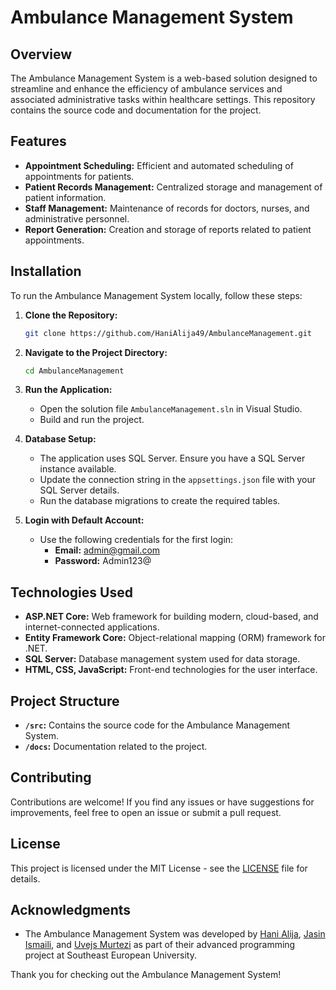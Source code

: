 # Ambulance Management System
## Overview

The Ambulance Management System is a web-based solution designed to streamline and enhance the efficiency of ambulance services and associated administrative tasks within healthcare settings. This repository contains the source code and documentation for the project.

## Features

- **Appointment Scheduling:** Efficient and automated scheduling of appointments for patients.
- **Patient Records Management:** Centralized storage and management of patient information.
- **Staff Management:** Maintenance of records for doctors, nurses, and administrative personnel.
- **Report Generation:** Creation and storage of reports related to patient appointments.

## Installation

To run the Ambulance Management System locally, follow these steps:

1. **Clone the Repository:**
   ```bash
   git clone https://github.com/HaniAlija49/AmbulanceManagement.git
   ```

2. **Navigate to the Project Directory:**
   ```bash
   cd AmbulanceManagement
   ```

3. **Run the Application:**
   - Open the solution file `AmbulanceManagement.sln` in Visual Studio.
   - Build and run the project.

4. **Database Setup:**
   - The application uses SQL Server. Ensure you have a SQL Server instance available.
   - Update the connection string in the `appsettings.json` file with your SQL Server details.
   - Run the database migrations to create the required tables.

5. **Login with Default Account:**
   - Use the following credentials for the first login:
     - **Email:** admin@gmail.com
     - **Password:** Admin123@

## Technologies Used

- **ASP.NET Core:** Web framework for building modern, cloud-based, and internet-connected applications.
- **Entity Framework Core:** Object-relational mapping (ORM) framework for .NET.
- **SQL Server:** Database management system used for data storage.
- **HTML, CSS, JavaScript:** Front-end technologies for the user interface.

## Project Structure

- **`/src`:** Contains the source code for the Ambulance Management System.
- **`/docs`:** Documentation related to the project.

## Contributing

Contributions are welcome! If you find any issues or have suggestions for improvements, feel free to open an issue or submit a pull request.

## License

This project is licensed under the MIT License - see the [LICENSE](LICENSE) file for details.

## Acknowledgments

- The Ambulance Management System was developed by [Hani Alija](https://github.com/HaniAlija49), [Jasin Ismaili](https://github.com/jasini1), and [Uvejs Murtezi](https://github.com/uvejsm) as part of their advanced programming project at Southeast European University.

Thank you for checking out the Ambulance Management System!
